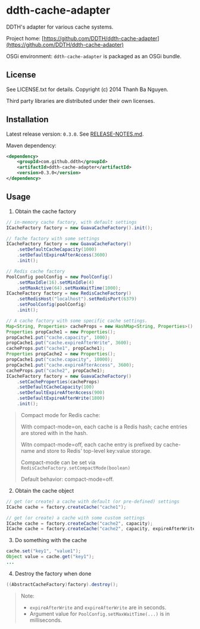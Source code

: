 ddth-cache-adapter
==================

DDTH's adapter for various cache systems.

Project home:
[https://github.com/DDTH/ddth-cache-adapter](https://github.com/DDTH/ddth-cache-adapter)

OSGi environment: `ddth-cache-adapter` is packaged as an OSGi bundle.


## License ##

See LICENSE.txt for details. Copyright (c) 2014 Thanh Ba Nguyen.

Third party libraries are distributed under their own licenses.


## Installation #

Latest release version: `0.3.0`. See [RELEASE-NOTES.md](RELEASE-NOTES.md).

Maven dependency:

```xml
<dependency>
	<groupId>com.github.ddth</groupId>
	<artifactId>ddth-cache-adapter</artifactId>
	<version>0.3.0</version>
</dependency>
```


## Usage ##

1. Obtain the cache factory

```java
// in-memory cache factory, with default settings
ICacheFactory factory = new GuavaCacheFactory().init();

// fache factory with some settings
ICacheFactory factory = new GuavaCacheFactory()
    .setDefaultCacheCapacity(1000)
    .setDefaultExpireAfterAccess(3600)
    .init();

// Redis cache factory
PoolConfig poolConfig = new PoolConfig()
    .setMaxIdle(16).setMinIdle(4)
    .setMaxActive(64).setMaxWaitTime(1000);
ICacheFactory factory = new RedisCacheFactory()
    .setRedisHost("localhost").setRedisPort(6379)
    .setPoolConfig(poolConfig)
    .init();

// A cache factory with some specific cache settings.
Map<String, Properties> cacheProps = new HashMap<String, Properties>();
Properties propCache1 = new Properties();
propCache1.put("cache.capacity", 1000);
propCache1.put("cache.expireAfterWrite", 3600);
cacheProps.put("cache1", propCache1);
Properties propCache2 = new Properties();
propCache1.put("cache.capacity", 10000);
propCache1.put("cache.expireAfterAccess", 3600);
cacheProps.put("cache2", propCache1);
ICacheFactory factory = new GuavaCacheFactory()
    .setCacheProperties(cacheProps)
    .setDefaultCacheCapacity(100)
    .setDefaultExpireAfterAccess(900)
    .setDefaultExpireAfterWrite(1800)
    .init();
```

> Compact mode for Redis cache:
> 
> With compact-mode=on, each cache is a Redis hash; cache entries are stored with in the hash.
> 
> Witn compact-mode=off, each cache entry is prefixed by cache-name and store to Redis' top-level key:value storage.
>
>
> Compact-mode can be set via `RedisCacheFactory.setCompactMode(boolean)`
>
> Default behavior: compact-mode=off.


2. Obtain the cache object

```java
// get (or create) a cache with default (or pre-defined) settings
ICache cache = factory.createCache("cache1");

// get (or create) a cache with some custom settings
ICache cache = factory.createCache("cache2", capacity);
ICache cache = factory.createCache("cache2", capacity, expireAfterWrite, expireAfterAccess, cacheLoader);
```

3. Do something with the cache

```java
cache.set("key1", "value1");
Object value = cache.get("key1");
...
```

4. Destroy the factory when done

```java
((AbstractCacheFactory)factory).destroy();
```

> Note:
> 
> - `expireAfterWrite` and `expireAfterWrite` are in seconds.
> - Argument value for `PoolConfig.setMaxWaitTime(...)` is in milliseconds.
